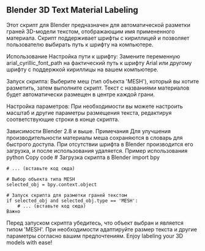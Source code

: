 ## Blender 3D Text Material Labeling
Этот скрипт для Blender предназначен для автоматической разметки граней 3D-модели текстом, отображающим имя примененного материала. Скрипт поддерживает шрифты с кириллицей и позволяет пользователю выбирать путь к шрифту на компьютере.

Использование
Настройка пути к шрифту:
Замените переменную arial_cyrillic_font_path на фактический путь к шрифту Arial или другому шрифту с поддержкой кириллицы на вашем компьютере.

Запуск скрипта:
Выберите меш (тип объекта 'MESH'), который вы хотите разметить, затем выполните скрипт. Текст с названиями материалов будет автоматически размещен в центре каждой грани.

Настройка параметров:
При необходимости вы можете настроить масштаб и другие параметры размещения текста, редактируя соответствующие строки в конце скрипта.

Зависимости
Blender 2.8 и выше.
    Примечания
    Для улучшения производительности материалы меша сохраняются в словарь для быстрого доступа.
    При отсутствии шрифта в Blender производится его загрузка, и после использования удаляется.
    Пример использования
    python
    Copy code
    # Загрузка скрипта в Blender
    import bpy
    
    # ... (вставьте код сюда)
    
    # Выбор объекта типа MESH
    selected_obj = bpy.context.object
    
    # Запуск скрипта для разметки граней текстом
    if selected_obj and selected_obj.type == 'MESH':
        # ... (вставьте код сюда)
    Важно
Перед запуском скрипта убедитесь, что объект выбран и является типом 'MESH'.
При необходимости адаптируйте размер текста и другие параметры согласно вашим предпочтениям.
Enjoy labeling your 3D models with ease!

